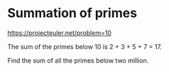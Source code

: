# Summation of primes

https://projecteuler.net/problem=10

The sum of the primes below 10 is 2 + 3 + 5 + 7 = 17.

Find the sum of all the primes below two million.
